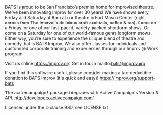 BATS is proud to be San Francisco’s premier home for improvised theatre.
We've been innovating improv for over 30 years! We have shows every Friday and
Saturday at 8pm at our theatre in Fort Mason Center (right across from The
Interval's delicious craft cocktails, coffee & tea). Come on a Friday for one
of our fast-paced, variety-packed shortform shows. Or come on a Saturday for
one of our world-famous genre longform shows. Either way, you’re sure to
experience the unique blend of theatre and comedy that is BATS Improv. We also
offer classes for individuals and customized corporate training and experiences
through our Improv @ Work program.

Visit us online https://improv.org
Get in touch mailto:bats@improv.org

If you find this software useful, please consider making a tax-deductible
donation to BATS Improv (it's quick and easy)!
https://improv.org/support-bats

The activecampaign3 package integrates with Active Campaign's Version 3 API.
http://developers.activecampaign.com/

Licensed under the 3-clause BSD, see LICENSE.txt
